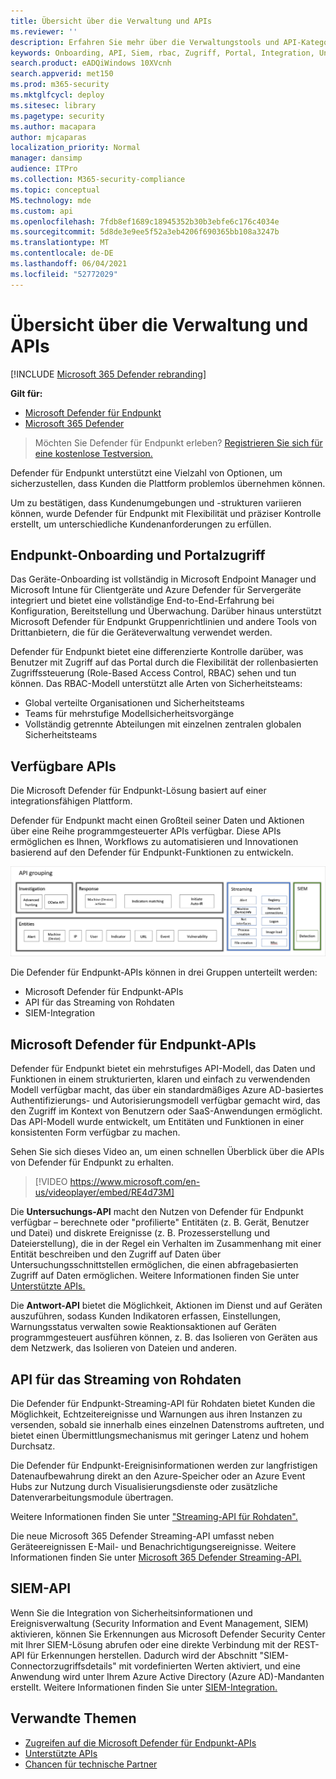 ```yaml
---
title: Übersicht über die Verwaltung und APIs
ms.reviewer: ''
description: Erfahren Sie mehr über die Verwaltungstools und API-Kategorien in Microsoft Defender für Endpunkt
keywords: Onboarding, API, Siem, rbac, Zugriff, Portal, Integration, Untersuchung, Antwort, Entitäten, Entität, Benutzerkontext, Anwendungskontext, Streaming
search.product: eADQiWindows 10XVcnh
search.appverid: met150
ms.prod: m365-security
ms.mktglfcycl: deploy
ms.sitesec: library
ms.pagetype: security
ms.author: macapara
author: mjcaparas
localization_priority: Normal
manager: dansimp
audience: ITPro
ms.collection: M365-security-compliance
ms.topic: conceptual
MS.technology: mde
ms.custom: api
ms.openlocfilehash: 7fdb8ef1689c18945352b30b3ebfe6c176c4034e
ms.sourcegitcommit: 5d8de3e9ee5f52a3eb4206f690365bb108a3247b
ms.translationtype: MT
ms.contentlocale: de-DE
ms.lasthandoff: 06/04/2021
ms.locfileid: "52772029"
---
```

# <a name="overview-of-management-and-apis"></a>Übersicht über die Verwaltung und APIs 

[!INCLUDE [Microsoft 365 Defender rebranding](../../includes/microsoft-defender.md)]

**Gilt für:**
- [Microsoft Defender für Endpunkt](https://go.microsoft.com/fwlink/p/?linkid=2154037)
- [Microsoft 365 Defender](https://go.microsoft.com/fwlink/?linkid=2118804)

> Möchten Sie Defender für Endpunkt erleben? [Registrieren Sie sich für eine kostenlose Testversion.](https://www.microsoft.com/microsoft-365/windows/microsoft-defender-atp?ocid=docs-mgt-apis-abovefoldlink)


Defender für Endpunkt unterstützt eine Vielzahl von Optionen, um sicherzustellen, dass Kunden die Plattform problemlos übernehmen können. 

Um zu bestätigen, dass Kundenumgebungen und -strukturen variieren können, wurde Defender für Endpunkt mit Flexibilität und präziser Kontrolle erstellt, um unterschiedliche Kundenanforderungen zu erfüllen. 

## <a name="endpoint-onboarding-and-portal-access"></a>Endpunkt-Onboarding und Portalzugriff 

Das Geräte-Onboarding ist vollständig in Microsoft Endpoint Manager und Microsoft Intune für Clientgeräte und Azure Defender für Servergeräte integriert und bietet eine vollständige End-to-End-Erfahrung bei Konfiguration, Bereitstellung und Überwachung. Darüber hinaus unterstützt Microsoft Defender für Endpunkt Gruppenrichtlinien und andere Tools von Drittanbietern, die für die Geräteverwaltung verwendet werden.

Defender für Endpunkt bietet eine differenzierte Kontrolle darüber, was Benutzer mit Zugriff auf das Portal durch die Flexibilität der rollenbasierten Zugriffssteuerung (Role-Based Access Control, RBAC) sehen und tun können. Das RBAC-Modell unterstützt alle Arten von Sicherheitsteams:
- Global verteilte Organisationen und Sicherheitsteams
- Teams für mehrstufige Modellsicherheitsvorgänge
- Vollständig getrennte Abteilungen mit einzelnen zentralen globalen Sicherheitsteams 

## <a name="available-apis"></a>Verfügbare APIs
Die Microsoft Defender für Endpunkt-Lösung basiert auf einer integrationsfähigen Plattform.

Defender für Endpunkt macht einen Großteil seiner Daten und Aktionen über eine Reihe programmgesteuerter APIs verfügbar. Diese APIs ermöglichen es Ihnen, Workflows zu automatisieren und Innovationen basierend auf den Defender für Endpunkt-Funktionen zu entwickeln.

![Abbildung der verfügbaren API und Integration in Microsoft Defender für Endpunkt](images/mdatp-apis.png)  

Die Defender für Endpunkt-APIs können in drei Gruppen unterteilt werden:
- Microsoft Defender für Endpunkt-APIs 
- API für das Streaming von Rohdaten
- SIEM-Integration

## <a name="microsoft-defender-for-endpoint-apis"></a>Microsoft Defender für Endpunkt-APIs

Defender für Endpunkt bietet ein mehrstufiges API-Modell, das Daten und Funktionen in einem strukturierten, klaren und einfach zu verwendenden Modell verfügbar macht, das über ein standardmäßiges Azure AD-basiertes Authentifizierungs- und Autorisierungsmodell verfügbar gemacht wird, das den Zugriff im Kontext von Benutzern oder SaaS-Anwendungen ermöglicht. Das API-Modell wurde entwickelt, um Entitäten und Funktionen in einer konsistenten Form verfügbar zu machen. 

Sehen Sie sich dieses Video an, um einen schnellen Überblick über die APIs von Defender für Endpunkt zu erhalten. 
>[!VIDEO https://www.microsoft.com/en-us/videoplayer/embed/RE4d73M]

Die **Untersuchungs-API** macht den Nutzen von Defender für Endpunkt verfügbar – berechnete oder "profilierte" Entitäten (z. B. Gerät, Benutzer und Datei) und diskrete Ereignisse (z. B. Prozesserstellung und Dateierstellung), die in der Regel ein Verhalten im Zusammenhang mit einer Entität beschreiben und den Zugriff auf Daten über Untersuchungsschnittstellen ermöglichen, die einen abfragebasierten Zugriff auf Daten ermöglichen. Weitere Informationen finden Sie unter [Unterstützte APIs.](exposed-apis-list.md)

Die **Antwort-API** bietet die Möglichkeit, Aktionen im Dienst und auf Geräten auszuführen, sodass Kunden Indikatoren erfassen, Einstellungen, Warnungsstatus verwalten sowie Reaktionsaktionen auf Geräten programmgesteuert ausführen können, z. B. das Isolieren von Geräten aus dem Netzwerk, das Isolieren von Dateien und anderen. 

## <a name="raw-data-streaming-api"></a>API für das Streaming von Rohdaten 
Die Defender für Endpunkt-Streaming-API für Rohdaten bietet Kunden die Möglichkeit, Echtzeitereignisse und Warnungen aus ihren Instanzen zu versenden, sobald sie innerhalb eines einzelnen Datenstroms auftreten, und bietet einen Übermittlungsmechanismus mit geringer Latenz und hohem Durchsatz.

Die Defender für Endpunkt-Ereignisinformationen werden zur langfristigen Datenaufbewahrung direkt an den Azure-Speicher oder an Azure Event Hubs zur Nutzung durch Visualisierungsdienste oder zusätzliche Datenverarbeitungsmodule übertragen. 

Weitere Informationen finden Sie unter ["Streaming-API für Rohdaten".](raw-data-export.md)

Die neue Microsoft 365 Defender Streaming-API umfasst neben Geräteereignissen E-Mail- und Benachrichtigungsereignisse. Weitere Informationen finden Sie unter [Microsoft 365 Defender Streaming-API.](../defender/streaming-api.md)


## <a name="siem-api"></a>SIEM-API
Wenn Sie die Integration von Sicherheitsinformationen und Ereignisverwaltung (Security Information and Event Management, SIEM) aktivieren, können Sie Erkennungen aus Microsoft Defender Security Center mit Ihrer SIEM-Lösung abrufen oder eine direkte Verbindung mit der REST-API für Erkennungen herstellen. Dadurch wird der Abschnitt "SIEM-Connectorzugriffsdetails" mit vordefinierten Werten aktiviert, und eine Anwendung wird unter Ihrem Azure Active Directory (Azure AD)-Mandanten erstellt. Weitere Informationen finden Sie unter [SIEM-Integration.](enable-siem-integration.md)

## <a name="related-topics"></a>Verwandte Themen
- [Zugreifen auf die Microsoft Defender für Endpunkt-APIs ](apis-intro.md)
- [Unterstützte APIs](exposed-apis-list.md)
- [Chancen für technische Partner](partner-integration.md)

